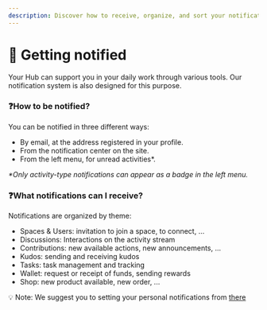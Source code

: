 ```yaml
---
description: Discover how to receive, organize, and sort your notifications
---
```


# 🔔 Getting notified

Your Hub can support you in your daily work through various tools. Our notification system is also designed for this purpose.



### :question:How to be notified?

You can be notified in three different ways:

* By email, at the address registered in your profile.
* From the notification center on the site.
* From the left menu, for unread activities\*.

_\*Only activity-type notifications can appear as a badge in the left menu._

### :question:What notifications can I receive?

Notifications are organized by theme:

* Spaces & Users: invitation to join a space, to connect, ...
* Discussions: Interactions on the activity stream
* Contributions: new available actions, new announcements, ...
* Kudos: sending and receiving kudos
* Tasks: task management and tracking
* Wallet: request or receipt of funds, sending rewards
* Shop: new product available, new order, ...

:bulb: Note: We suggest you to setting your personal notifications from [there](../setting-up-your-account/updating-your-profile.md)
